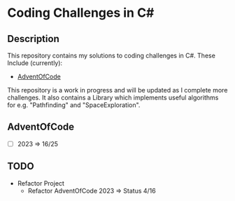 # Coding Challenges in C#

## Description

This repository contains my solutions to coding challenges in C#.
These Include (currently):

- [AdventOfCode](https://adventofcode.com/)

This repository is a work in progress and will be updated as I complete more challenges.
It also contains a Library which implements useful algorithms for e.g. "Pathfinding" and "SpaceExploration".

## AdventOfCode

- [ ] 2023 => 16/25

## TODO

- Refactor Project
  - Refactor AdventOfCode 2023 => Status 4/16
